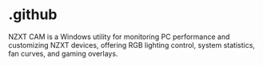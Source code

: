 # .github
NZXT CAM is a Windows utility for monitoring PC performance and customizing NZXT devices, offering RGB lighting control, system statistics, fan curves, and gaming overlays.

